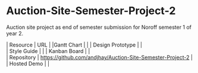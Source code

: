 # Auction-Site-Semester-Project-2
Auction site project as end of semester submission for Noroff semester 1 of year 2.

| Resource |	URL |
|Gantt Chart | |
| Design Prototype | |	
| Style Guide	| |
| Kanban Board | |	
| Repository | https://github.com/andjhay/Auction-Site-Semester-Project-2 |
| Hosted Demo	| |
